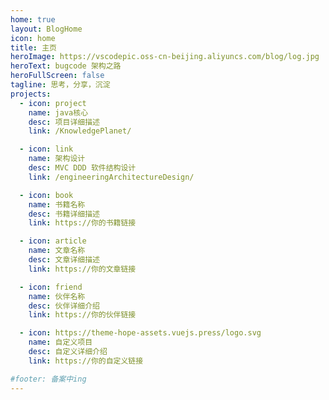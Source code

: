 ```yaml
---
home: true
layout: BlogHome
icon: home
title: 主页
heroImage: https://vscodepic.oss-cn-beijing.aliyuncs.com/blog/log.jpg
heroText: bugcode 架构之路
heroFullScreen: false
tagline: 思考，分享，沉淀
projects:
  - icon: project
    name: java核心
    desc: 项目详细描述
    link: /KnowledgePlanet/

  - icon: link
    name: 架构设计
    desc: MVC DDD 软件结构设计
    link: /engineeringArchitectureDesign/

  - icon: book
    name: 书籍名称
    desc: 书籍详细描述
    link: https://你的书籍链接

  - icon: article
    name: 文章名称
    desc: 文章详细描述
    link: https://你的文章链接

  - icon: friend
    name: 伙伴名称
    desc: 伙伴详细介绍
    link: https://你的伙伴链接

  - icon: https://theme-hope-assets.vuejs.press/logo.svg
    name: 自定义项目
    desc: 自定义详细介绍
    link: https://你的自定义链接

#footer: 备案中ing
---
```

